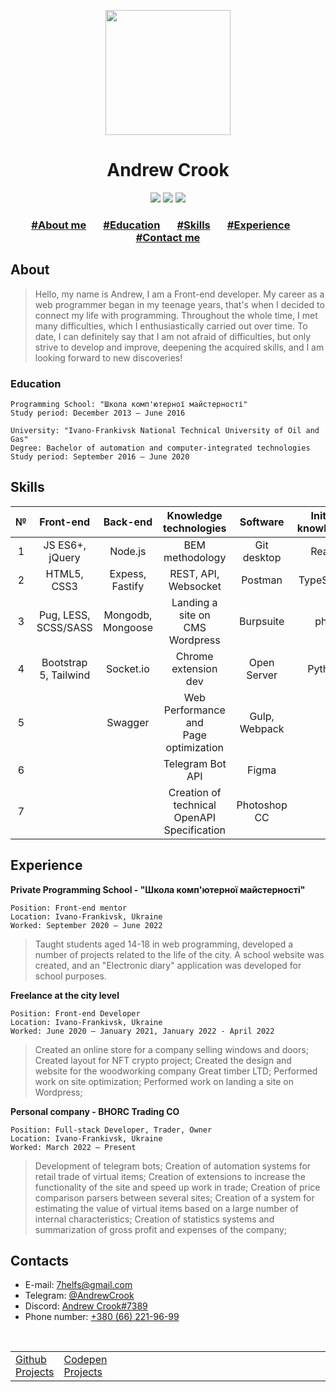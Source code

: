 <p align="center">
  <a href="https://github.com/bhorc/bhorc/blob/main/README.md"><img width="200" src="https://assets.codepen.io/71580/internal/avatars/users/default.png?fit=crop&format=auto&height=512&version=1610107482&width=512"></a>
</p>
<h1 align="center">Andrew Crook</h1>
<p align="center">
  <a href="https://github.com/bhorc"><img src="https://img.shields.io/badge/github-@bhorc-blueviolet?logo=github&style=for-the-badge"></a>
  <a href="https://codepen.io/Crook"><img src="https://img.shields.io/badge/codepen-@Crook-orange?logo=codepen&style=for-the-badge"></a>
  <a href="https://t.me/AndrewCrook"><img src="https://img.shields.io/badge/telegram-@AndrewCrook-blue?logo=Telegram&style=for-the-badge"></a>
</p>
<h3 align="center">
  <a href="#about">#About me</a>
       
  <a href="#education">#Education</a>
       
  <a href="#skills">#Skills</a>
       
  <a href="#experience">#Experience</a>
       
  <a href="#contacts">#Contact me</a>
</p>

## About
> Hello, my name is Andrew, I am a Front-end developer. My career as a web programmer began in my teenage years, that's when I decided to connect my life with programming. Throughout the whole time, I met many difficulties, which I enthusiastically carried out over time. To date, I can definitely say that I am not afraid of difficulties, but only strive to develop and improve, deepening the acquired skills, and I am looking forward to new discoveries!


### Education
```
Programming School: "Школа комп'ютерної майстерності"
Study period: December 2013 – June 2016
```
```
University: "Ivano-Frankivsk National Technical University of Oil and Gas"
Degree: Bachelor of automation and computer-integrated technologies
Study period: September 2016 – June 2020
```


## Skills
| № |       Front-end      |     Back-end      |           Knowledge technologies               |    Software   | Initial knowledge |
|:-:|:--------------------:|:-----------------:|:----------------------------------------------:|:-------------:|:-----------------:|
| 1 |    JS ES6+, jQuery   |     Node.js       |              BEM methodology                   |  Git desktop  |       React       |
| 2 |      HTML5, CSS3     | Expess, Fastify   |            REST, API, Websocket                |    Postman    |     TypeScript    |
| 3 | Pug, LESS, SCSS/SASS | Mongodb, Mongoose |     Landing a site on<br>CMS Wordpress         |   Burpsuite   |        php        |
| 4 | Bootstrap 5, Tailwind|     Socket.io     |            Chrome extension dev                |  Open Server  |      Python       |
| 5 |                      |     Swagger       |    Web Performance and <br>Page optimization   | Gulp, Webpack |                   |
| 6 |                      |                   |              Telegram Bot API                  |     Figma     |                   |
| 7 |                      |                   | Creation of technical<br>OpenAPI Specification |  Photoshop CC |                   |

## Experience
**Private Programming School - "Школа комп'ютерної майстерності"**
```
Position: Front-end mentor
Location: Ivano-Frankivsk, Ukraine
Worked: September 2020 – June 2022
```
> Taught students aged 14-18 in web programming, developed a number of projects related to the life of the city. A school website was created, and an "Electronic diary" application was developed for school purposes.

**Freelance at the city level**
```
Position: Front-end Developer
Location: Ivano-Frankivsk, Ukraine
Worked: June 2020 – January 2021, January 2022 - April 2022
```
> Created an online store for a company selling windows and doors; Created layout for NFT crypto project; Created the design and website for the woodworking company Great timber LTD; Performed work on site optimization; Performed work on landing a site on Wordpress;

**Personal company - BHORC Trading CO**
```
Position: Full-stack Developer, Trader, Owner
Location: Ivano-Frankivsk, Ukraine
Worked: March 2022 – Present
```
> Development of telegram bots; Creation of automation systems for retail trade of virtual items; Creation of extensions to increase the functionality of the site and speed up work in trade; Creation of price comparison parsers between several sites; Creation of a system for estimating the value of virtual items based on a large number of internal characteristics; Creation of statistics systems and summarization of gross profit and expenses of the company;

## Contacts
<ul>
  <li>E-mail: <a href="mailto:7helfs@gmail.com">7helfs@gmail.com</a></li>
  <li>Telegram: <a href="https://t.me/AndrewCrook">@AndrewCrook</a></li>
  <li>Discord: <a href="https://discordapp.com/users/406898417856544769">Andrew Crook#7389</a></li>
  <li>Phone number: <ins>+380 (66) 221-96-99</ins></li>
</ul>
 
<table>
  <tr>
    <td><a href="https://github.com/bhorc?tab=repositories">Github Projects</a></td>
    <td><a href="https://codepen.io/Crook/pens/showcase">Codepen Projects</a></td>
    <td>                                                                                                                                               </td>
    <td><a href="#andrew-crook"><img width="40" src="https://user-images.githubusercontent.com/57762921/180845542-a023cd96-f813-43f9-b3aa-fb29ec920a2d.png"></a></td>
  </tr> 
</table>
